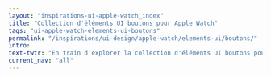 ```yaml
---
layout: "inspirations-ui-apple-watch_index"
title: "Collection d'éléments UI boutons pour Apple Watch"
tags: "ui-apple-watch-elements-ui-boutons"
permalink: "/inspirations/ui-design/apple-watch/elements-ui/boutons/"
intro:
text-twtr: "En train d'explorer la collection d'éléments UI boutons pour Apple Watch – @MagDuWebdesign"
current_nav: "all"
---
```

